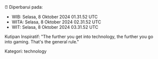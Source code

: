 ⏰ Diperbarui pada:
- WIB: Selasa, 8 Oktober 2024 01.31.52 UTC
- WITA: Selasa, 8 Oktober 2024 02.31.52 UTC
- WIT: Selasa, 8 Oktober 2024 03.31.52 UTC

Kutipan Inspiratif:
"The further you get into technology, the further you go into gaming. That's the general rule."


Kategori: technology


